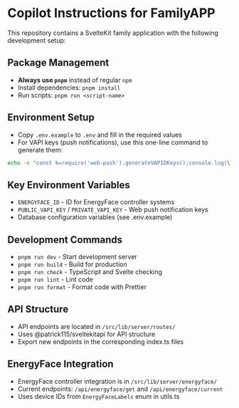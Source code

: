 # Copilot Instructions for FamilyAPP

This repository contains a SvelteKit family application with the following development setup:

## Package Management

- **Always use `pnpm`** instead of regular `npm`
- Install dependencies: `pnpm install`
- Run scripts: `pnpm run <script-name>`

## Environment Setup

- Copy `.env.example` to `.env` and fill in the required values
- For VAPI keys (push notifications), use this one-line command to generate them:

```bash
echo -e "const k=require('web-push').generateVAPIDKeys();console.log(\`PUBLIC_VAPI_KEY=\${k.publicKey}\\nPRIVATE_VAPI_KEY=\${k.privateKey}\`)" | node
```

## Key Environment Variables

- `ENERGYFACE_ID` - ID for EnergyFace controller systems
- `PUBLIC_VAPI_KEY` / `PRIVATE_VAPI_KEY` - Web push notification keys
- Database configuration variables (see .env.example)

## Development Commands

- `pnpm run dev` - Start development server
- `pnpm run build` - Build for production
- `pnpm run check` - TypeScript and Svelte checking
- `pnpm run lint` - Lint code
- `pnpm run format` - Format code with Prettier

## API Structure

- API endpoints are located in `/src/lib/server/routes/`
- Uses @patrick115/sveltekitapi for API structure
- Export new endpoints in the corresponding index.ts files

## EnergyFace Integration

- EnergyFace controller integration is in `/src/lib/server/energyface/`
- Current endpoints: `/api/energyface/get` and `/api/energyface/current`
- Uses device IDs from `EnergyFaceLabels` enum in utils.ts
